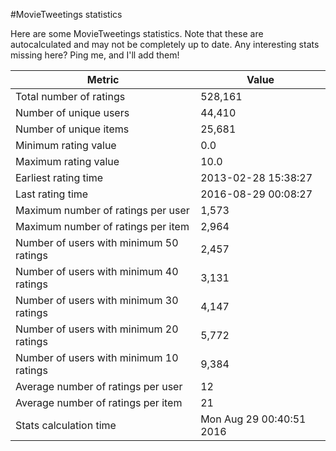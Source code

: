 #MovieTweetings statistics

Here are some MovieTweetings statistics. Note that these are autocalculated and may not be completely up to date. Any interesting stats missing here? Ping me, and I'll add them!

Metric | Value
--- | ---
Total number of ratings                 | 528,161
Number of unique users                  | 44,410
Number of unique items                  | 25,681
Minimum rating value                    | 0.0
Maximum rating value                    | 10.0
Earliest rating time                    | 2013-02-28 15:38:27
Last rating time                        | 2016-08-29 00:08:27
Maximum number of ratings per user      | 1,573
Maximum number of ratings per item      | 2,964
Number of users with minimum 50 ratings | 2,457
Number of users with minimum 40 ratings | 3,131
Number of users with minimum 30 ratings | 4,147
Number of users with minimum 20 ratings | 5,772
Number of users with minimum 10 ratings | 9,384
Average number of ratings per user      | 12
Average number of ratings per item      | 21
Stats calculation time                  | Mon Aug 29 00:40:51 2016


